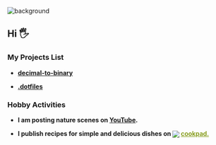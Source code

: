 ![background](png/background.ping)

## Hi 🖐

### **My Projects List**

- **[decimal-to-binary](https://shingokumada.github.io/decimal-to-binary/)**

- **[.dotfiles](https://shingokumada.github.io/.dotfiles/)**

### **Hobby Activities**

- **I am posting nature scenes on [YouTube](https://youtube.com/@user-nr5ck5yt8c?feature=shared).** 

- **I publish recipes for simple and delicious dishes on  <a target="_blank" href="https://cookpad.com"><img style="border: 0px; vertical-align: middle;" src="https://img3.cookpad.com/image/link/cpicon.gif" /></a> <a style="color:#7d940a;font-weight:600;" target="_blank" href="https://cookpad.com/recipe/7865085">cookpad.</a>**


